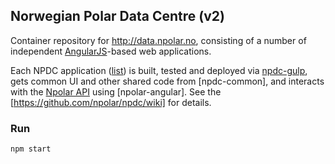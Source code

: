 ## Norwegian Polar Data Centre (v2)

Container repository for http://data.npolar.no, consisting of a number of independent [AngularJS](https://github.com/angular/angular.js)-based web applications.

Each NPDC application ([list](https://github.com/npolar?utf8=%E2%9C%93&query=npdc)) is built, tested and deployed via [npdc-gulp](https://github.com/npolar/npdc-gulp), gets common UI and other shared code from [npdc-common], and interacts with the [Npolar API](https://api.npolar.no) using [npolar-angular].
See the [https://github.com/npolar/npdc/wiki] for details.

### Run
```
npm start
```